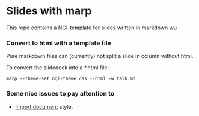 # Slides with marp 
This repo contains a NGI-template for slides written in markdown wu


### Convert to html with a template file
Pure markdown files can (currently) not split a slide in column without html. 

To convert the slidedeck into a *.html file: 

    marp --theme-set ngi-theme.css --html -w talk.md


### Some nice issues to pay attention to 

- [Import document](https://github.com/marp-team/marpit/issues/135) style. 


